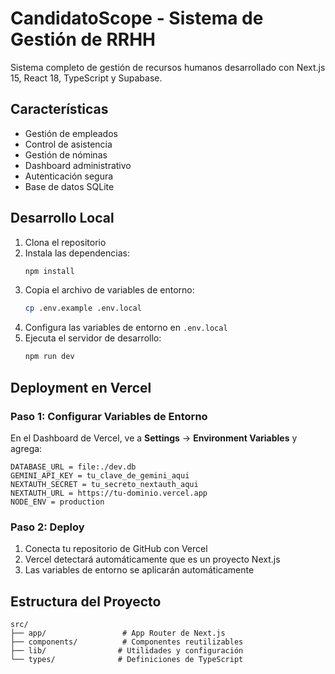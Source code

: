 # CandidatoScope - Sistema de Gestión de RRHH

Sistema completo de gestión de recursos humanos desarrollado con Next.js 15, React 18, TypeScript y Supabase.

## Características

- Gestión de empleados
- Control de asistencia
- Gestión de nóminas
- Dashboard administrativo
- Autenticación segura
- Base de datos SQLite

## Desarrollo Local

1. Clona el repositorio
2. Instala las dependencias:
   ```bash
   npm install
   ```
3. Copia el archivo de variables de entorno:
   ```bash
   cp .env.example .env.local
   ```
4. Configura las variables de entorno en `.env.local`
5. Ejecuta el servidor de desarrollo:
   ```bash
   npm run dev
   ```

## Deployment en Vercel

### Paso 1: Configurar Variables de Entorno

En el Dashboard de Vercel, ve a **Settings** → **Environment Variables** y agrega:

```
DATABASE_URL = file:./dev.db
GEMINI_API_KEY = tu_clave_de_gemini_aqui
NEXTAUTH_SECRET = tu_secreto_nextauth_aqui
NEXTAUTH_URL = https://tu-dominio.vercel.app
NODE_ENV = production
```

### Paso 2: Deploy

1. Conecta tu repositorio de GitHub con Vercel
2. Vercel detectará automáticamente que es un proyecto Next.js
3. Las variables de entorno se aplicarán automáticamente

## Estructura del Proyecto

```
src/
├── app/                 # App Router de Next.js
├── components/          # Componentes reutilizables
├── lib/                # Utilidades y configuración
└── types/              # Definiciones de TypeScript
```
